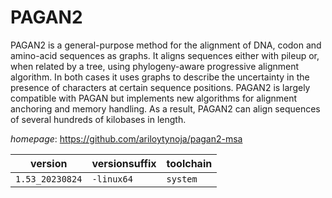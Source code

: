 # PAGAN2

PAGAN2 is a general-purpose method for the alignment of DNA, codon and amino-acid sequences as graphs. It aligns sequences either with pileup or, when related by a tree, using phylogeny-aware progressive alignment algorithm. In both cases it uses graphs to describe the uncertainty in the presence of characters at certain sequence positions. PAGAN2 is largely compatible with PAGAN but implements new algorithms for alignment anchoring and memory handling. As a result, PAGAN2 can align sequences of several hundreds of kilobases in length.

*homepage*: <https://github.com/ariloytynoja/pagan2-msa>

version | versionsuffix | toolchain
--------|---------------|----------
``1.53_20230824`` | ``-linux64`` | ``system``
